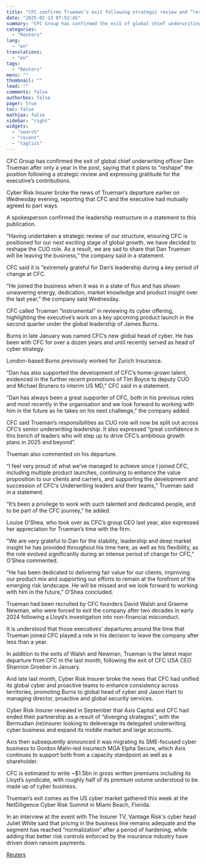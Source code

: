 ```yaml
---
title: "CFC confirms Trueman’s exit following strategic review and “reshaping” of CUO role"
date: "2025-02-13 07:52:45"
summary: "CFC Group has confirmed the exit of global chief underwriting officer Dan Trueman after only a year in the post, saying that it plans to “reshape” the position following a strategic review and expressing gratitude for the executive’s contributions.Cyber Risk Insurer broke the news of Trueman’s departure earlier on Wednesday..."
categories:
  - "Reuters"
lang:
  - "en"
translations:
  - "en"
tags:
  - "Reuters"
menu: ""
thumbnail: ""
lead: ""
comments: false
authorbox: false
pager: true
toc: false
mathjax: false
sidebar: "right"
widgets:
  - "search"
  - "recent"
  - "taglist"
---
```


CFC Group has confirmed the exit of global chief underwriting officer Dan Trueman after only a year in the post, saying that it plans to “reshape” the position following a strategic review and expressing gratitude for the executive’s contributions.

Cyber Risk Insurer broke the news of Trueman’s departure earlier on Wednesday evening, reporting that CFC and the executive had mutually agreed to part ways.

A spokesperson confirmed the leadership restructure in a statement to this publication.

“Having undertaken a strategic review of our structure, ensuring CFC is positioned for our next exciting stage of global growth, we have decided to reshape the CUO role. As a result, we are sad to share that Dan Trueman will be leaving the business,” the company said in a statement.

CFC said it is “extremely grateful for Dan’s leadership during a key period of change at CFC.

“He joined the business when it was in a state of flux and has shown unwavering energy, dedication, market knowledge and product insight over the last year,” the company said Wednesday.

CFC called Trueman “instrumental” in reviewing its cyber offering, highlighting the executive’s work on a key upcoming product launch in the second quarter under the global leadership of James Burns.

Burns in late January was named CFC’s new global head of cyber. He has been with CFC for over a dozen years and until recently served as head of cyber strategy.

London-based Burns previously worked for Zurich Insurance.

“Dan has also supported the development of CFC’s home-grown talent, evidenced in the further recent promotions of Tim Boyce to deputy CUO and Michael Brunero to interim US MD,” CFC said in a statement.

“Dan has always been a great supporter of CFC, both in his previous roles and most recently in the organisation and we look forward to working with him in the future as he takes on his next challenge,” the company added.

CFC said Trueman’s responsibilities as CUO role will now be split out across CFC’s senior underwriting leadership. It also expressed “great confidence in this bench of leaders who will step up to drive CFC’s ambitious growth plans in 2025 and beyond”.

Trueman also commented on his departure.

“I feel very proud of what we’ve managed to achieve since I joined CFC, including multiple product launches, continuing to enhance the value proposition to our clients and carriers, and supporting the development and succession of CFC's Underwriting leaders and their teams,” Trueman said in a statement.

“It’s been a privilege to work with such talented and dedicated people, and to be part of the CFC journey,” he added.

Louise O’Shea, who took over as CFC’s group CEO last year, also expressed her appreciation for Trueman’s time with the firm.

“We are very grateful to Dan for the stability, leadership and deep market insight he has provided throughout his time here, as well as his flexibility, as the role evolved significantly during an intense period of change for CFC,” O’Shea commented.

“He has been dedicated to delivering fair value for our clients, improving our product mix and supporting our efforts to remain at the forefront of the emerging risk landscape. He will be missed and we look forward to working with him in the future,” O’Shea concluded.

Trueman had been recruited by CFC founders David Walsh and Graeme Newman, who were forced to exit the company after two decades in early 2024 following a Lloyd’s investigation into non-financial misconduct.

It is understood that those executives’ departures around the time that Trueman joined CFC played a role in his decision to leave the company after less than a year.

In addition to the exits of Walsh and Newman, Trueman is the latest major departure from CFC in the last month, following the exit of CFC USA CEO Shannon Groeber in January.

And late last month, Cyber Risk Insurer broke the news that CFC had unified its global cyber and proactive teams to enhance consistency across territories, promoting Burns to global head of cyber and Jason Hart to managing director, proactive and global security services.

Cyber Risk Insurer revealed in September that Axis Capital and CFC had ended their partnership as a result of “diverging strategies”, with the Bermudian (re)insurer looking to deleverage its delegated underwriting cyber business and expand its middle market and large accounts.

Axis then subsequently announced it was migrating its SME-focused cyber business to Gordon Malin-led insurtech MGA Elpha Secure, which Axis continues to support both from a capacity standpoint as well as a shareholder.

CFC is estimated to write ~$1.5bn in gross written premiums including its Lloyd’s syndicate, with roughly half of its premium volume understood to be made up of cyber business.

Trueman’s exit comes as the US cyber market gathered this week at the NetDiligence Cyber Risk Summit in Miami Beach, Florida.

In an interview at the event with The Insurer TV, Vantage Risk's cyber head Juliet White said that pricing in the business line remains adequate and the segment has reached “normalization” after a period of hardening, while adding that better risk controls enforced by the insurance industry have driven down ransom payments.

[Reuters](https://www.tradingview.com/news/reuters.com,2025:newsml_L6N3P30VF:0-cfc-confirms-trueman-s-exit-following-strategic-review-and-reshaping-of-cuo-role/)
